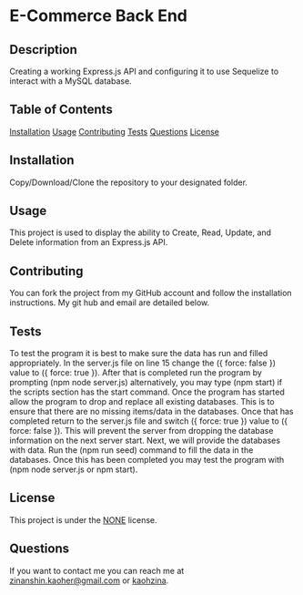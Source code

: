 # E-Commerce Back End 
 
## Description
Creating a working Express.js API and configuring it to use Sequelize to interact with a MySQL database. 

## Table of Contents
[Installation](#installation)
[Usage](#usage)
[Contributing](#contributing)
[Tests](#tests)
[Questions](#questions)
[License](#license)   

## Installation
Copy/Download/Clone the repository to your designated folder. 

## Usage
This project is used to display the ability to Create, Read, Update, and Delete information from an Express.js API. 

## Contributing
You can fork the project from my GitHub account and follow the installation instructions. My git hub and email are detailed below.

## Tests
To test the program it is best to make sure the data has run and filled appropriately. In the server.js file on line 15 change the ({ force: false }) value to ({ force: true }). After that is completed run the program by prompting (npm node server.js) alternatively, you may type (npm start) if the scripts section has the start command. Once the program has started allow the program to drop and replace all existing databases. This is to ensure that there are no missing items/data in the databases. Once that has completed return to the server.js file and switch ({ force: true }) value to ({ force: false }). This will prevent the server from dropping the database information on the next server start. Next, we will provide the databases with data. Run the (npm run seed) command to fill the data in the databases. Once this has been completed you may test the program with (npm node server.js or npm start). 

## License
This project is under the [NONE](https://opensource.org/licenses/NONE) license.

## Questions
If you want to contact me you can reach me at zinanshin.kaoher@gmail.com or [kaohzina](https://github.com/kaohzina).
